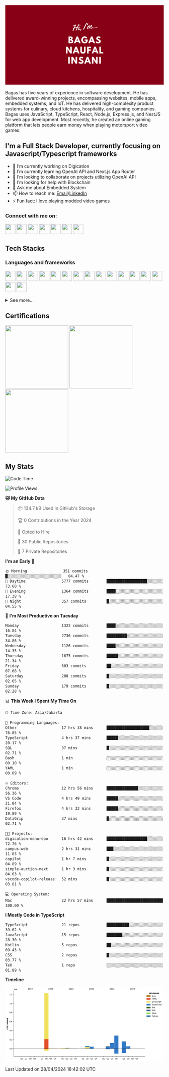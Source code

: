 <picture>
 <source media="(prefers-color-scheme: dark)" srcset="./assets/Name (dark).png">
 <source media="(prefers-color-scheme: light)" srcset="./assets/Name (light).png">
 <img alt="Hi, I'm Bagas Naufal Insani" src="./assets/Name (dark).png">
</picture>

Bagas has five years of experience in software development. He has delivered award-winning projects, encompassing websites, mobile apps, embedded systems, and IoT. He has delivered high-complexity product systems for culinary, cloud kitchens, hospitality, and gaming companies. Bagas uses JavaScript, TypeScript, React, Node.js, Express.js, and NestJS for web app development. Most recently, he created an online gaming platform that lets people earn money when playing motorsport video games.

## I'm a Full Stack Developer, currently focusing on Javascript/Typescript frameworks

- 🔭 I’m currently working on Digication
- 🌱 I’m currently learning OpenAI API and Next.js App Router
- 👯 I’m looking to collaborate on projects utilizing OpenAI API
- 🤔 I’m looking for help with Blockchain
- 💬 Ask me about Embedded System
- 📫 How to reach me: [Email](mailto:bagas_naufal96@yahoo.co.id)/[LinkedIn](https://www.linkedin.com/in/bagasnaufalinsani)
- ⚡ Fun fact: I love playing modded video games


### Connect with me on:

[<img height="32" width="32" src="https://cdn.simpleicons.org/yahoo" />](mailto:bagas_naufal96@yahoo.co.id)
[<img height="32" width="32" src="https://cdn.simpleicons.org/linkedin" />](https://www.linkedin.com/in/bagasnaufalinsani)
[<img height="32" width="32" src="https://cdn.simpleicons.org/stackoverflow" />](https://stackoverflow.com/users/8262346/bagas-naufal-insani)
[<img height="32" width="32" src="https://cdn.simpleicons.org/twitter" />](https://twitter.com/bagasn7)
[<img height="32" width="32" src="https://cdn.simpleicons.org/instagram" />](https://www.instagram.com/bagas.n7)
[<img height="32" width="32" src="https://cdn.simpleicons.org/facebook" />](https://www.facebook.com/bagas.naufal.insani)
[<img height="32" width="32" src="https://cdn.simpleicons.org/spotify" />](https://open.spotify.com/user/21tybanh7pmggsk7ibsvbyvha)


## Tech Stacks

### Languages and frameworks

[<img height="32" width="32" src="https://cdn.simpleicons.org/javascript" />](https://www.javascript.com/)
[<img height="32" width="32" src="https://cdn.simpleicons.org/typescript" />](https://www.typescriptlang.org/)
[<img height="32" width="32" src="https://cdn.simpleicons.org/html5" />](https://developer.mozilla.org/en-US/docs/Glossary/HTML5)
[<img height="32" width="32" src="https://cdn.simpleicons.org/css3" />](https://www.css3.com/)
[<img height="32" width="32" src="https://cdn.simpleicons.org/react" />](https://react.dev/)
[<img height="32" width="32" src="https://cdn.simpleicons.org/next.js" />](https://nextjs.org/)
[<img height="32" width="32" src="https://cdn.simpleicons.org/node.js" />](https://nodejs.org/)
[<img height="32" width="32" src="https://cdn.simpleicons.org/express" />](https://expressjs.com/)
[<img height="32" width="32" src="https://cdn.simpleicons.org/nestjs" />](https://nestjs.com/)
[<img height="32" width="32" src="https://cdn.simpleicons.org/sst" />](https://sst.dev/)
[<img height="32" width="32" src="https://cdn.simpleicons.org/python" />](https://www.python.org/)
[<img height="32" width="32" src="https://cdn.simpleicons.org/kotlin" />](https://kotlinlang.org/)
[<img height="32" width="32" src="https://cdn.simpleicons.org/androidstudio" />](https://developer.android.com/studio)
[<img height="32" width="32" src="https://cdn.simpleicons.org/c++" />](https://cplusplus.com/)
[<img height="32" width="32" src="https://cdn.simpleicons.org/php" />](https://www.php.net/)
[<img height="32" width="32" src="https://cdn.simpleicons.org/laravel" />](https://laravel.com/)

<details>

<summary> See more... </summary>

### Databases and Storages

[<img height="32" width="32" src="https://cdn.simpleicons.org/mysql" />](https://www.mysql.com/)
[<img height="32" width="32" src="https://cdn.simpleicons.org/sqlite" />](https://www.sqlite.org/)
[<img height="32" width="32" src="https://cdn.simpleicons.org/postgresql" />](https://www.postgresql.org/)
[<img height="32" width="32" src="https://cdn.simpleicons.org/graphql" />](https://graphql.org/)
[<img height="32" width="32" src="https://cdn.simpleicons.org/amazonrds" />](https://aws.amazon.com/rds/)
[<img height="32" width="32" src="https://cdn.simpleicons.org/amazons3" />](https://aws.amazon.com/s3/)
[<img height="32" width="32" src="https://cdn.simpleicons.org/amazondynamodb" />](https://aws.amazon.com/dynamodb/)
[<img height="32" width="32" src="https://cdn.simpleicons.org/mongodb" />](https://www.mongodb.com/)
[<img height="32" width="32" src="https://cdn.simpleicons.org/firebase" />](https://firebase.google.com/)
[<img height="32" width="32" src="https://cdn.simpleicons.org/supabase" />](https://supabase.com/)
[<img height="32" width="32" src="https://cdn.simpleicons.org/hasura" />](https://hasura.io/)

### UI Libraries

[<img height="32" width="32" src="https://cdn.simpleicons.org/mui" />](https://mui.com/)
[<img height="32" width="32" src="https://cdn.simpleicons.org/bootstrap" />](https://getbootstrap.com/)
[<img height="32" width="32" src="https://cdn.simpleicons.org/tailwindcss" />](https://tailwindcss.com/)

### Cloud Platforms and Deployment Tools

[<img height="32" width="32" src="https://cdn.simpleicons.org/amazonaws" />](https://aws.amazon.com/)
[<img height="32" width="32" src="https://cdn.simpleicons.org/googlecloud" />](https://cloud.google.com/)
[<img height="32" width="32" src="https://cdn.simpleicons.org/vercel" />](https://vercel.com/)
[<img height="32" width="32" src="https://cdn.simpleicons.org/digitalocean" />](https://www.digitalocean.com/)
[<img height="32" width="32" src="https://cdn.simpleicons.org/heroku" />](https://www.heroku.com/)
[<img height="32" width="32" src="https://cdn.simpleicons.org/amazonapigateway" />](https://aws.amazon.com/api-gateway/)
[<img height="32" width="32" src="https://cdn.simpleicons.org/awslambda" />](https://aws.amazon.com/lambda/)
[<img height="32" width="32" src="https://cdn.simpleicons.org/awsfargate" />](https://aws.amazon.com/fargate/)
[<img height="32" width="32" src="https://cdn.simpleicons.org/amazonec2" />](https://aws.amazon.com/ec2/)
[<img height="32" width="32" src="https://cdn.simpleicons.org/awsamplify" />](https://aws.amazon.com/amplify/)
[<img height="32" width="32" src="https://cdn.simpleicons.org/amazonecs" />](https://aws.amazon.com/ecs/)
[<img height="32" width="32" src="https://cdn.simpleicons.org/amazoneks" />](https://aws.amazon.com/id/eks/)
[<img height="32" width="32" src="https://cdn.simpleicons.org/kubernetes" />](https://kubernetes.io/)
[<img height="32" width="32" src="https://cdn.simpleicons.org/githubactions" />](https://github.com/features/actions)
[<img height="32" width="32" src="https://cdn.simpleicons.org/bitbucket" />](https://bitbucket.org/product/features/pipelines)
[<img height="32" width="32" src="https://cdn.simpleicons.org/cpanel" />](https://cpanel.net/)

### Authentication and Payment

[<img height="32" width="32" src="https://cdn.simpleicons.org/auth0" />](https://auth0.com/)
[<img height="32" width="32" src="https://cdn.simpleicons.org/supabase" />](https://supabase.com/auth)
[<img height="32" width="32" src="https://cdn.simpleicons.org/amazonaws" />](https://aws.amazon.com/cognito/)
[<img height="32" width="32" src="https://cdn.simpleicons.org/jsonwebtokens" />](https://jwt.io/)
[<img height="32" width="32" src="https://cdn.simpleicons.org/stripe" />](https://stripe.com/)
[<img height="32" width="32" src="https://cdn.simpleicons.org/gitter" />](https://midtrans.com/)

### Tools and Development

[<img height="32" width="32" src="https://cdn.simpleicons.org/visualstudiocode" />](https://code.visualstudio.com/)
[<img height="32" width="32" src="https://cdn.simpleicons.org/docker" />](https://www.docker.com/)
[<img height="32" width="32" src="https://cdn.simpleicons.org/webpack" />](https://webpack.js.org/)
[<img height="32" width="32" src="https://cdn.simpleicons.org/eslint" />](https://eslint.org/)
[<img height="32" width="32" src="https://cdn.simpleicons.org/prettier" />](https://prettier.io/)

### Version Control and Collaboration

[<img height="32" width="32" src="https://cdn.simpleicons.org/git" />](https://git-scm.com/)
[<img height="32" width="32" src="https://cdn.simpleicons.org/github" />](https://github.com/)
[<img height="32" width="32" src="https://cdn.simpleicons.org/bitbucket" />](https://bitbucket.org/product)
[<img height="32" width="32" src="https://cdn.simpleicons.org/gitlab" />](https://about.gitlab.com/)

### Testings

[<img height="32" width="32" src="https://cdn.simpleicons.org/jest" />](https://jestjs.io/)
[<img height="32" width="32" src="https://cdn.simpleicons.org/cypress" />](https://www.cypress.io/)
[<img height="32" width="32" src="https://cdn.simpleicons.org/testinglibrary" />](https://testing-library.com/)

### Monitoring and Error Reporting

[<img height="32" width="32" src="https://cdn.simpleicons.org/sentry" />](https://sentry.io/)
[<img height="32" width="32" src="https://cdn.simpleicons.org/datadog" />](https://www.datadoghq.com/)
[<img height="32" width="32" src="https://cdn.simpleicons.org/kibana" />](https://www.elastic.co/kibana)
[<img height="32" width="32" src="https://cdn.simpleicons.org/grafana" />](https://grafana.com/)

### Queue

[<img height="32" width="32" src="https://cdn.simpleicons.org/rabbitmq" />](https://www.rabbitmq.com/)
[<img height="32" width="32" src="https://cdn.simpleicons.org/apachekafka" />](https://kafka.apache.org/)
[<img height="32" width="32" src="https://cdn.simpleicons.org/amazonsqs" />](https://aws.amazon.com/sqs/)
[<img height="32" width="32" src="https://cdn.simpleicons.org/mqtt" />](https://mqtt.org/)

### Others

[<img height="32" width="32" src="https://cdn.simpleicons.org/electron" />](https://electronjs.org/)
[<img height="32" width="32" src="https://cdn.simpleicons.org/electronbuilder" />](https://www.electron.build/index.html)
[<img height="32" width="32" src="https://cdn.simpleicons.org/axios" />](https://axios-http.com/)
[<img height="32" width="32" src="https://cdn.simpleicons.org/apollographql" />](https://www.apollographql.com/)
[<img height="32" width="32" src="https://cdn.simpleicons.org/redux" />](https://redux.js.org/)
[<img height="32" width="32" src="https://cdn.simpleicons.org/reactrouter" />](https://reactrouter.com/)
[<img height="32" width="32" src="https://cdn.simpleicons.org/reacthookform" />](https://react-hook-form.com/)
[<img height="32" width="32" src="https://cdn.simpleicons.org/storybook" />](https://storybook.js.org/)
[<img height="32" width="32" src="https://cdn.simpleicons.org/figma" />](https://www.figma.com/)
[<img height="32" width="32" src="https://cdn.simpleicons.org/abstract" />](https://www.abstract.com/)

</details>

## Certifications

[<img height="200" width="200" src="https://images.credly.com/size/340x340/images/00634f82-b07f-4bbd-a6bb-53de397fc3a6/image.png" />](https://www.credly.com/badges/4feca77a-97c3-4a65-95ff-6c45e95b4628)
[<img height="200" width="200" src="https://images.credly.com/size/340x340/images/0e284c3f-5164-4b21-8660-0d84737941bc/image.png" />](https://www.credly.com/badges/e62e292e-2549-470d-9106-2dc105b7af7c)
[<img height="200" width="200" src="https://images.credly.com/size/340x340/images/b9feab85-1a43-4f6c-99a5-631b88d5461b/image.png" />](https://www.credly.com/badges/ef34f050-e845-4bcf-b717-c5f22d13bf72)

## My Stats

<!--START_SECTION:CodingStats-->
![Code Time](http://img.shields.io/badge/Code%20Time-561%20hrs%2046%20mins-blue)

![Profile Views](http://img.shields.io/badge/Profile%20Views-10-blue)

**🐱 My GitHub Data** 

> 📦 134.7 kB Used in GitHub's Storage 
 > 
> 🏆 0 Contributions in the Year 2024
 > 
> 💼 Opted to Hire
 > 
> 📜 30 Public Repositories 
 > 
> 🔑 7 Private Repositories 
 > 
**I'm an Early 🐤** 

```text
🌞 Morning                351 commits         █░░░░░░░░░░░░░░░░░░░░░░░░   04.47 % 
🌆 Daytime                5777 commits        ██████████████████░░░░░░░   73.60 % 
🌃 Evening                1364 commits        ████░░░░░░░░░░░░░░░░░░░░░   17.38 % 
🌙 Night                  357 commits         █░░░░░░░░░░░░░░░░░░░░░░░░   04.55 % 
```
📅 **I'm Most Productive on Tuesday** 

```text
Monday                   1322 commits        ████░░░░░░░░░░░░░░░░░░░░░   16.84 % 
Tuesday                  2736 commits        █████████░░░░░░░░░░░░░░░░   34.86 % 
Wednesday                1126 commits        ████░░░░░░░░░░░░░░░░░░░░░   14.35 % 
Thursday                 1675 commits        █████░░░░░░░░░░░░░░░░░░░░   21.34 % 
Friday                   603 commits         ██░░░░░░░░░░░░░░░░░░░░░░░   07.68 % 
Saturday                 208 commits         █░░░░░░░░░░░░░░░░░░░░░░░░   02.65 % 
Sunday                   179 commits         █░░░░░░░░░░░░░░░░░░░░░░░░   02.28 % 
```


📊 **This Week I Spent My Time On** 

```text
🕑︎ Time Zone: Asia/Jakarta

💬 Programming Languages: 
Other                    17 hrs 38 mins      ███████████████████░░░░░░   76.85 % 
TypeScript               4 hrs 37 mins       █████░░░░░░░░░░░░░░░░░░░░   20.17 % 
SQL                      37 mins             █░░░░░░░░░░░░░░░░░░░░░░░░   02.71 % 
Bash                     1 min               ░░░░░░░░░░░░░░░░░░░░░░░░░   00.10 % 
YAML                     1 min               ░░░░░░░░░░░░░░░░░░░░░░░░░   00.09 % 

🔥 Editors: 
Chrome                   12 hrs 56 mins      ██████████████░░░░░░░░░░░   56.36 % 
VS Code                  4 hrs 49 mins       █████░░░░░░░░░░░░░░░░░░░░   21.04 % 
Firefox                  4 hrs 33 mins       █████░░░░░░░░░░░░░░░░░░░░   19.89 % 
DataGrip                 37 mins             █░░░░░░░░░░░░░░░░░░░░░░░░   02.71 % 

🐱‍💻 Projects: 
digication-monorepo      16 hrs 42 mins      ██████████████████░░░░░░░   72.76 % 
campus-web               2 hrs 31 mins       ███░░░░░░░░░░░░░░░░░░░░░░   11.03 % 
copilot                  1 hr 7 mins         █░░░░░░░░░░░░░░░░░░░░░░░░   04.89 % 
simple-auction-next      1 hr 3 mins         █░░░░░░░░░░░░░░░░░░░░░░░░   04.63 % 
vscode-copilot-release   52 mins             █░░░░░░░░░░░░░░░░░░░░░░░░   03.81 % 

💻 Operating System: 
Mac                      22 hrs 57 mins      █████████████████████████   100.00 % 
```

**I Mostly Code in TypeScript** 

```text
TypeScript               21 repos            ██████████░░░░░░░░░░░░░░░   39.62 % 
JavaScript               15 repos            ███████░░░░░░░░░░░░░░░░░░   28.30 % 
Kotlin                   5 repos             ██░░░░░░░░░░░░░░░░░░░░░░░   09.43 % 
CSS                      2 repos             █░░░░░░░░░░░░░░░░░░░░░░░░   03.77 % 
TeX                      1 repo              ░░░░░░░░░░░░░░░░░░░░░░░░░   01.89 % 
```



**Timeline**

![Lines of Code chart](https://raw.githubusercontent.com/Mr777Nick/Mr777Nick/main/assets/bar_graph.png)


 Last Updated on 28/04/2024 18:42:02 UTC
<!--END_SECTION:CodingStats-->
